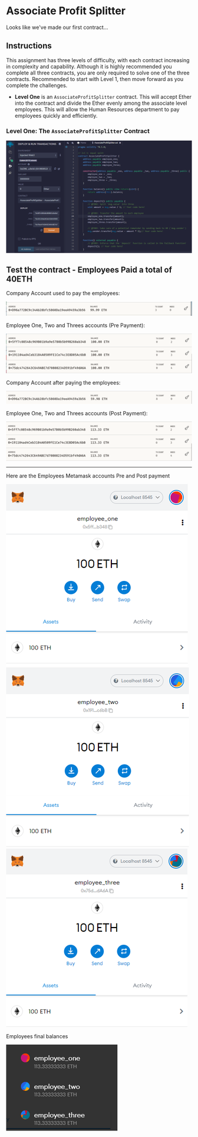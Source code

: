 # Associate Profit Splitter
Looks like we've made our first contract...

## Instructions

This assignment has three levels of difficulty, with each contract increasing in complexity and capability. Although it is highly recommended you complete all three contracts, you are only required to solve one of the three contracts. Recommended to start with Level 1, then move forward as you complete the challenges.

* **Level One** is an `AssociateProfitSplitter` contract. This will accept Ether into the contract and divide the Ether evenly among the associate level employees. This will allow the Human Resources department to pay employees quickly and efficiently.

### Level One: The `AssociateProfitSplitter` Contract

![associate_profit_splitter](images/associate_profit_splitter.png)




## Test the contract - Employees Paid a total of 40ETH

Company Account used to pay the employees:

![](images/paying_account.png)

Employee One, Two and Threes accounts (Pre Payment):

![pre_payment](images/employee_accounts_initial.png)

Company Account after paying the employees:

![](images/paying_account_paid.png)

Employee One, Two and Threes accounts (Post Payment):

![paid](images/employee_accounts_paid.png)

___
Here are the Employees Metamask accounts Pre and Post payment

![paid](images/employee_one.png)
![paid](images/employee_two.png)
![paid](images/employee_three.png)

Employees final balances

![paid](images/employees_paid.png)